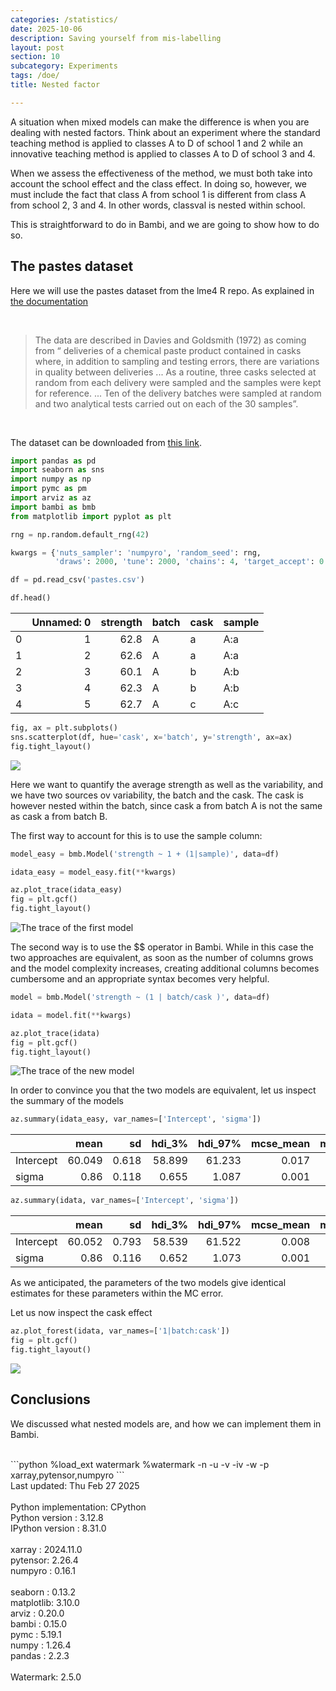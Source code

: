 ```yaml
---
categories: /statistics/
date: 2025-10-06
description: Saving yourself from mis-labelling
layout: post
section: 10
subcategory: Experiments
tags: /doe/
title: Nested factor

---
```





A situation when mixed models can make the difference is when
you are dealing with nested factors.
Think about an experiment where the standard teaching method
is applied to classes A to D of school 1 and 2
while an innovative teaching method is applied to 
classes A to D of school 3 and 4.

When we assess the effectiveness of the method,
we must both take into account the school effect and the class
effect.
In doing so, however, we must include the fact
that class A from school 1 is different from class A from school 2, 3
and 4. In other words, classval is nested within school.

This is straightforward to do in Bambi, and we are going to show how to do so.

## The pastes dataset

Here we will use the pastes dataset from the lme4 R repo.
As explained in [the documentation](https://rdrr.io/cran/lme4/man/Pastes.html)

<br>

> The data are described in Davies and Goldsmith (1972) as coming from “ deliveries of a chemical paste product contained in casks where, in addition to sampling and testing errors, there are variations in quality between deliveries ... 
> As a routine, three casks selected at random from each delivery were sampled and the samples were kept for reference. ... 
> Ten of the delivery batches were sampled at random and two analytical tests carried out on each of the 30 samples”.

<br>

The dataset can be downloaded from [this link](https://github.com/lme4/lme4/blob/master/data/Pastes.rda).

```python
import pandas as pd
import seaborn as sns
import numpy as np
import pymc as pm
import arviz as az
import bambi as bmb
from matplotlib import pyplot as plt

rng = np.random.default_rng(42)

kwargs = {'nuts_sampler': 'numpyro', 'random_seed': rng,
          'draws': 2000, 'tune': 2000, 'chains': 4, 'target_accept': 0.95}

df = pd.read_csv('pastes.csv')

df.head()
```

|    |   Unnamed: 0 |   strength | batch   | cask   | sample   |
|---:|-------------:|-----------:|:--------|:-------|:---------|
|  0 |            1 |       62.8 | A       | a      | A:a      |
|  1 |            2 |       62.6 | A       | a      | A:a      |
|  2 |            3 |       60.1 | A       | b      | A:b      |
|  3 |            4 |       62.3 | A       | b      | A:b      |
|  4 |            5 |       62.7 | A       | c      | A:c      |


```python
fig, ax = plt.subplots()
sns.scatterplot(df, hue='cask', x='batch', y='strength', ax=ax)
fig.tight_layout()
```

![](/docs/assets/images/statistics/nested_factors/scatter.webp)

Here we want to quantify the average strength as well as the variability,
and we have two sources ov variability, the batch and the cask.
The cask is however nested within the batch, since cask a from batch A
is not the same as cask a from batch B.

The first way to account for this is to use the sample column:

```python
model_easy = bmb.Model('strength ~ 1 + (1|sample)', data=df)

idata_easy = model_easy.fit(**kwargs)

az.plot_trace(idata_easy)
fig = plt.gcf()
fig.tight_layout()
```

![The trace of the first model](/docs/assets/images/statistics/nested_factors/trace_easy.webp)

The second way is to use the $\$ operator in Bambi. While in this case
the two approaches are equivalent, as soon as the number of columns grows
and the model complexity increases, creating additional columns becomes
cumbersome and an appropriate syntax becomes very helpful.

```python
model = bmb.Model('strength ~ (1 | batch/cask )', data=df)

idata = model.fit(**kwargs)

az.plot_trace(idata)
fig = plt.gcf()
fig.tight_layout()
```

![The trace of the new model](/docs/assets/images/statistics/nested_factors/trace.webp)

In order to convince you that the two models are equivalent, let us inspect the summary 
of the models

```python
az.summary(idata_easy, var_names=['Intercept', 'sigma'])
```

|           |   mean |    sd |   hdi_3% |   hdi_97% |   mcse_mean |   mcse_sd |   ess_bulk |   ess_tail |   r_hat |
|:----------|-------:|------:|---------:|----------:|------------:|----------:|-----------:|-----------:|--------:|
| Intercept | 60.049 | 0.618 |   58.899 |    61.233 |       0.017 |     0.012 |       1306 |       2558 |       1 |
| sigma     |  0.86  | 0.118 |    0.655 |     1.087 |       0.001 |     0.001 |       6801 |       9953 |       1 |


```python
az.summary(idata, var_names=['Intercept', 'sigma'])
```

|           |   mean |    sd |   hdi_3% |   hdi_97% |   mcse_mean |   mcse_sd |   ess_bulk |   ess_tail |   r_hat |
|:----------|-------:|------:|---------:|----------:|------------:|----------:|-----------:|-----------:|--------:|
| Intercept | 60.052 | 0.793 |   58.539 |    61.522 |       0.008 |     0.006 |      10081 |      11314 |       1 |
| sigma     |  0.86  | 0.116 |    0.652 |     1.073 |       0.001 |     0.001 |       7556 |      11062 |       1 |


As we anticipated, the parameters of the two models give identical estimates for these parameters
within the MC error.

Let us now inspect the cask effect

```python
az.plot_forest(idata, var_names=['1|batch:cask'])
fig = plt.gcf()
fig.tight_layout()
```

![](/docs/assets/images/statistics/nested_factors/forest.webp)

## Conclusions

We discussed what nested models are, and how we can implement them in Bambi.


<br>
```python
%load_ext watermark
%watermark -n -u -v -iv -w -p xarray,pytensor,numpyro
```

<div class="code">
Last updated: Thu Feb 27 2025
<br>

<br>
Python implementation: CPython
<br>
Python version       : 3.12.8
<br>
IPython version      : 8.31.0
<br>

<br>
xarray  : 2024.11.0
<br>
pytensor: 2.26.4
<br>
numpyro : 0.16.1
<br>

<br>
seaborn   : 0.13.2
<br>
matplotlib: 3.10.0
<br>
arviz     : 0.20.0
<br>
bambi     : 0.15.0
<br>
pymc      : 5.19.1
<br>
numpy     : 1.26.4
<br>
pandas    : 2.2.3
<br>

<br>
Watermark: 2.5.0
<br>
</div>